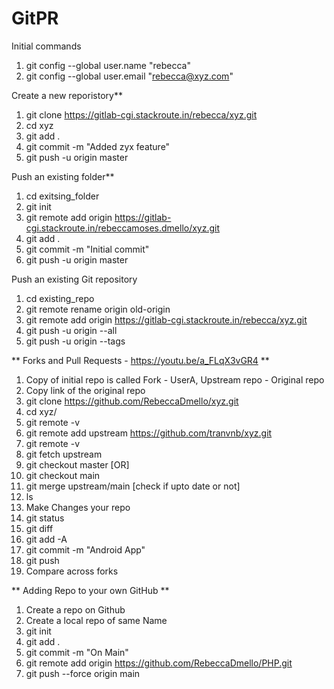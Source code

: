 # GitPR 

Initial commands
1. git config --global user.name "rebecca"
2. git config --global user.email "rebecca@xyz.com"

Create a new reporistory**
1. git clone https://gitlab-cgi.stackroute.in/rebecca/xyz.git
2. cd xyz
3. git add .
4. git commit -m "Added zyx feature"
5. git push -u origin master

Push an existing folder**
1. cd exitsing_folder
2. git init
3. git remote add origin https://gitlab-cgi.stackroute.in/rebeccamoses.dmello/xyz.git
4. git add .
5. git commit -m "Initial commit"
6. git push -u origin master

Push an existing Git repository
1. cd existing_repo
2. git remote rename origin old-origin
3. git remote add origin https://gitlab-cgi.stackroute.in/rebecca/xyz.git
4. git push -u origin --all
5. git push -u origin --tags

** Forks and Pull Requests -  https://youtu.be/a_FLqX3vGR4 **
1. Copy of initial repo is called Fork - UserA, Upstream repo - Original repo
2. Copy link of the original repo
3. git clone https://github.com/RebeccaDmello/xyz.git
4. cd xyz/
5. git remote -v
6. git remote add upstream https://github.com/tranvnb/xyz.git
7. git remote -v
8. git fetch upstream
9. git checkout master [OR]
10. git checkout main
11. git merge upstream/main [check if upto date or not]
12. ls
13. Make Changes your repo
14. git status
15. git diff
16. git add -A
17. git commit -m "Android App"
18. git push
19. Compare across forks

** Adding Repo to your own GitHub **
1. Create a repo on Github
2. Create a local repo of same Name
3. git init
4. git add .
5. git commit -m "On Main"
6. git remote add origin https://github.com/RebeccaDmello/PHP.git
7. git push --force origin main



